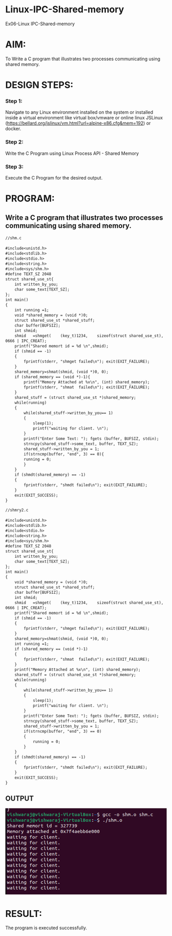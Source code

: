 # Linux-IPC-Shared-memory
Ex06-Linux IPC-Shared-memory

# AIM:
To Write a C program that illustrates two processes communicating using shared memory.

# DESIGN STEPS:

### Step 1:

Navigate to any Linux environment installed on the system or installed inside a virtual environment like virtual box/vmware or online linux JSLinux (https://bellard.org/jslinux/vm.html?url=alpine-x86.cfg&mem=192) or docker.

### Step 2:

Write the C Program using Linux Process API - Shared Memory

### Step 3:

Execute the C Program for the desired output. 

# PROGRAM:

## Write a C program that illustrates two processes communicating using shared memory.

```
//shm.c

#include<unistd.h> 
#include<stdlib.h> 
#include<stdio.h> 
#include<string.h>
#include<sys/shm.h>
#define TEXT_SZ 2048 
struct shared_use_st{
    int written_by_you;
    char some_text[TEXT_SZ];
};
int main()
{
    int running =1;
    void *shared_memory = (void *)0; 
    struct shared_use_st *shared_stuff; 
    char buffer[BUFSIZ];
    int shmid;
    shmid	=shmget(	(key_t)1234,	sizeof(struct shared_use_st), 0666 | IPC_CREAT);
    printf("Shared memort id = %d \n",shmid);
    if (shmid == -1)
    {
        fprintf(stderr, "shmget failed\n"); exit(EXIT_FAILURE);
    }
    shared_memory=shmat(shmid, (void *)0, 0);
    if (shared_memory == (void *)-1){
        printf("Memory Attached at %x\n", (int) shared_memory); 
        fprintf(stderr,	"shmat	failed\n"); exit(EXIT_FAILURE);
    }
    shared_stuff = (struct shared_use_st *)shared_memory; 
    while(running)
    {
        while(shared_stuff->written_by_you== 1)
        {
            sleep(1);
            printf("waiting for client.	\n");
        }
        printf("Enter Some Text: "); fgets (buffer, BUFSIZ, stdin);
        strncpy(shared_stuff->some_text, buffer, TEXT_SZ);
        shared_stuff->written_by_you = 1;
        if(strncmp(buffer, "end", 3) == 0){
        running = 0;
        }
    }
    if (shmdt(shared_memory) == -1)
    {
        fprintf(stderr, "shmdt failed\n"); exit(EXIT_FAILURE);
    } 
    exit(EXIT_SUCCESS);
}
```
```
//shmry2.c

#include<unistd.h> 
#include<stdlib.h> 
#include<stdio.h> 
#include<string.h>
#include<sys/shm.h>
#define TEXT_SZ 2048 
struct shared_use_st{
    int written_by_you;
    char some_text[TEXT_SZ];
};
int main()
{
    void *shared_memory = (void *)0; 
    struct shared_use_st *shared_stuff; 
    char buffer[BUFSIZ];
    int shmid;
    shmid	=shmget(	(key_t)1234,	sizeof(struct shared_use_st), 0666 | IPC_CREAT);
    printf("Shared memort id = %d \n",shmid);
    if (shmid == -1)
    {
        fprintf(stderr, "shmget failed\n"); exit(EXIT_FAILURE);
    }
    shared_memory=shmat(shmid, (void *)0, 0);
    int running =1;
    if (shared_memory == (void *)-1)
    {
        fprintf(stderr,	"shmat	failed\n"); exit(EXIT_FAILURE);
    }
    printf("Memory Attached at %x\n", (int) shared_memory); 
    shared_stuff = (struct shared_use_st *)shared_memory; 
    while(running)
    {
        while(shared_stuff->written_by_you== 1)
        {
            sleep(1);
            printf("waiting for client.	\n");
        }
        printf("Enter Some Text: "); fgets (buffer, BUFSIZ, stdin);
        strncpy(shared_stuff->some_text, buffer, TEXT_SZ);
        shared_stuff->written_by_you = 1;
        if(strncmp(buffer, "end", 3) == 0)
        {
            running = 0;
        }
    }
    if (shmdt(shared_memory) == -1)
    {
        fprintf(stderr, "shmdt failed\n"); exit(EXIT_FAILURE);
    } 
    exit(EXIT_SUCCESS);
}

```


## OUTPUT
![alt text](<WhatsApp Image 2024-04-28 at 00.45.06_a0c44a6b.jpg>)
# RESULT:
The program is executed successfully.
